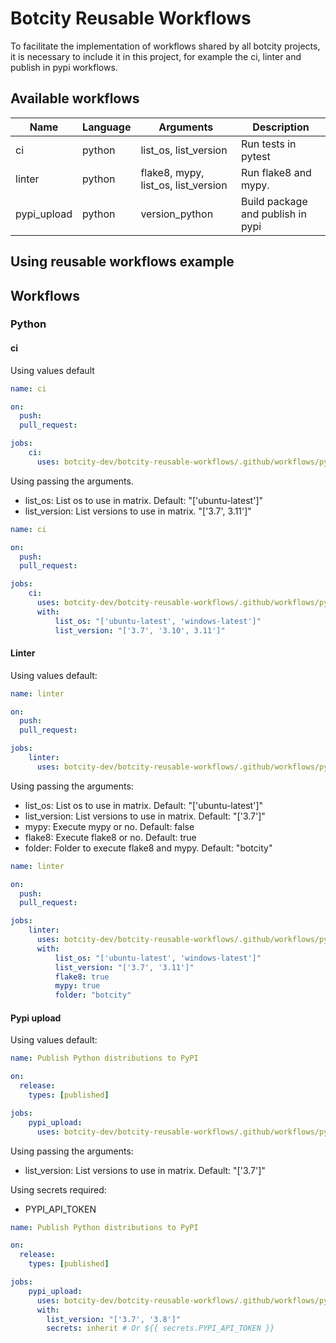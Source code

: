 
# Botcity Reusable Workflows


To facilitate the implementation of workflows shared by all botcity projects, it is necessary to include it in this project, for example the ci, linter and publish in pypi workflows.
## Available workflows

| Name              | Language  | Arguments | Description|
| ----------------- |-----------|-----------|------------|
| ci | python | list_os, list_version | Run tests in pytest |
| linter | python | flake8, mypy, list_os, list_version | Run flake8 and mypy.|
| pypi_upload | python | version_python | Build package and publish in pypi |



## Using reusable workflows example

## Workflows
### Python
#### ci
Using values default
```yml
name: ci

on:
  push:
  pull_request:

jobs:
    ci:
      uses: botcity-dev/botcity-reusable-workflows/.github/workflows/python/ci.yml@main

```
Using passing the arguments.

- list_os: List os to use in matrix. Default: "['ubuntu-latest']"
- list_version: List versions to use in matrix. "['3.7', 3.11']"

```yml
name: ci

on:
  push:
  pull_request:

jobs:
    ci:
      uses: botcity-dev/botcity-reusable-workflows/.github/workflows/python/ci.yml@main
      with: 
          list_os: "['ubuntu-latest', 'windows-latest']"
          list_version: "['3.7', '3.10', 3.11']"
```

#### Linter
Using values default:

```yml
name: linter

on:
  push:
  pull_request:

jobs:
    linter:
      uses: botcity-dev/botcity-reusable-workflows/.github/workflows/python/linter.yml@main

```
Using passing the arguments:

- list_os: List os to use in matrix. Default: "['ubuntu-latest']"
- list_version: List versions to use in matrix. Default: "['3.7']"
- mypy: Execute mypy or no. Default: false
- flake8: Execute flake8 or no. Default: true
- folder: Folder to execute flake8 and mypy. Default: "botcity"

```yml
name: linter

on:
  push:
  pull_request:

jobs:
    linter:
      uses: botcity-dev/botcity-reusable-workflows/.github/workflows/python/linter.yml@main
      with: 
          list_os: "['ubuntu-latest', 'windows-latest']"
          list_version: "['3.7', '3.11']"
          flake8: true 
          mypy: true
          folder: "botcity"
```

#### Pypi upload
Using values default:

```yml
name: Publish Python distributions to PyPI

on:
  release:
    types: [published]

jobs:
    pypi_upload:
      uses: botcity-dev/botcity-reusable-workflows/.github/workflows/python/pypi_upload.yml@main

```
Using passing the arguments:

- list_version: List versions to use in matrix. Default:  "['3.7']"

Using secrets required:
- PYPI_API_TOKEN


```yml
name: Publish Python distributions to PyPI

on:
  release:
    types: [published]

jobs:
    pypi_upload:
      uses: botcity-dev/botcity-reusable-workflows/.github/workflows/python/pypi_upload.yml@main
      with:
        list_version: "['3.7', '3.8']"
        secrets: inherit # Or ${{ secrets.PYPI_API_TOKEN }}
```
